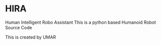 # HIRA
Human Intelligent Robo Assistant 
This is a python based Humanoid Robot Source Code

This is created by UMAR











